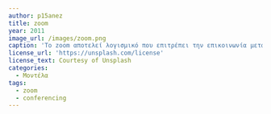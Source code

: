 ```yaml
---
author: p15anez
title: zoom
year: 2011
image_url: /images/zoom.png
caption: 'Το zoom αποτελεί λογισμικό που επιτρέπει την επικοινωνία μεταξύ πολλαπλών ατόμων με παροχή ήχου και εικόνας ενώ ταυτόχρονα προσφέρει και λειτουργία ανταλλαγής μηνυμάτων. Το εν λόγω λογισμικό μπορεί να χρησιμοποιηθεί για απλή επικοινωνία με συνανθρώπους μας ή και για εταιρικές χρήσεις όπου απαιτείται επικοινωνία. Επίσης χρησιμοποιείται για τη διεξαγωγή ηλεκτρονικών μαθημάτων στα Ελληνικά Πανεπιστήμια. Το χαρακτηριστικό που διαθέτει το zoom για ηλεκτρονικές συναντήσεις μέχρι εκατό συμμετέχοντες αποτελεί το χαρακτηριστικό που συνέβαλλε σημαντικά στην καθιέρωση του λογισμικού'
license_url: 'https://unsplash.com/license'
license_text: Courtesy of Unsplash
categories:
  - Μοντέλα 
tags:
  - zoom
  - conferencing 
---
```


